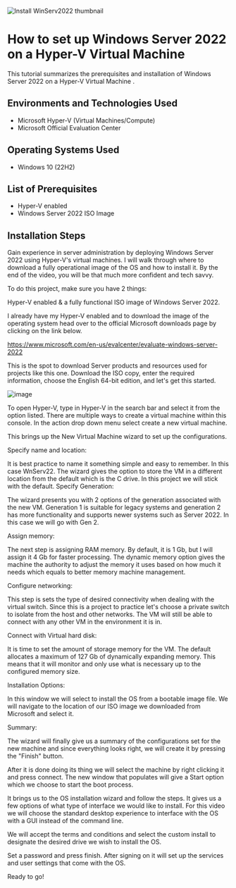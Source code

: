 ![Install WinServ2022 thumbnail](https://github.com/jonathansantacruz3/How-to-set-up-Windows-Server-2022-on-a-Hyper-V-virtual-machine/assets/151465848/82f3328a-5cad-4df8-8b04-9ceb2bb2b563)


<h1>How to set up Windows Server 2022 on a Hyper-V Virtual Machine</h1>
This tutorial summarizes the prerequisites and installation of Windows Server 2022 on a Hyper-V Virtual Machine .<br />


<h2>Environments and Technologies Used</h2>

- Microsoft Hyper-V (Virtual Machines/Compute)
- Microsoft Official Evaluation Center

<h2>Operating Systems Used </h2>

- Windows 10</b> (22H2)

<h2>List of Prerequisites</h2>

- Hyper-V enabled
- Windows Server 2022 ISO Image

<h2>Installation Steps</h2>

Gain experience in server administration by deploying Windows Server 2022 using Hyper-V's virtual machines. I will walk through where to download a fully operational image of the OS and how to install it. By the end of the video, you will be that much more confident and tech savvy.

To do this project, make sure you have 2 things:

Hyper-V enabled & a fully functional ISO image of Windows Server 2022.

I already have my Hyper-V enabled and to download the image of the operating system head over to the official Microsoft downloads page by clicking on the link below.

https://www.microsoft.com/en-us/evalcenter/evaluate-windows-server-2022  

This is the spot to download Server products and resources used for projects like this one. Download the ISO copy, enter the required information, choose the English 64-bit edition, and let's get this started.

![image](https://github.com/jonathansantacruz3/How-to-set-up-Windows-Server-2022-on-a-Hyper-V-virtual-machine/assets/151465848/fbb1eb97-0f34-45b1-ab58-2afcc0888758)


To open Hyper-V, type in Hyper-V in the search bar and select it from the option listed. There are multiple ways to create a virtual machine within this console. In the action drop down menu select create a new virtual machine.

This brings up the New Virtual Machine wizard to set up the configurations.

Specify name and location:

It is best practice to name it something simple and easy to remember. In this case WnServ22. The wizard gives the option to store the VM in a different location from the default which is the C drive. In this project we will stick with the default.
Specify Generation:

The wizard presents you with 2 options of the generation associated with the new VM. Generation 1 is suitable for legacy systems and generation 2 has more functionality and supports newer systems such as Server 2022. In this case we will go with Gen 2.

Assign memory:

The next step is assigning RAM memory. By default, it is 1 Gb, but I will assign it 4 Gb for faster processing. The dynamic memory option gives the machine the authority to adjust the memory it uses based on how much it needs which equals to better memory machine management.

Configure networking:

This step is sets the type of desired connectivity when dealing with the virtual switch. Since this is a project to practice let's choose a private switch to isolate from the host and other networks. The VM will still be able to connect with any other VM in the environment it is in.

Connect with Virtual hard disk:

It is time to set the amount of storage memory for the VM. The default allocates a maximum of 127 Gb of dynamically expanding memory. This means that it will monitor and only use what is necessary up to the configured memory size.

Installation Options:

In this window we will select to install the OS from a bootable image file. We will navigate to the location of our ISO image we downloaded from Microsoft and select it.

Summary:

The wizard will finally give us a summary of the configurations set for the new machine and since everything looks right, we will create it by pressing the "Finish" button.

After it is done doing its thing we will select the machine by right clicking it and press connect. The new window that populates will give a Start option which we choose to start the boot process.

It brings us to the OS installation wizard and follow the steps. It gives us a few options of what type of interface we would like to install. For this video we will choose the standard desktop experience to interface with the OS with a GUI instead of the command line.

We will accept the terms and conditions and select the custom install to designate the desired drive we wish to install the OS.


Set a password and press finish. After signing on it will set up the services and user settings that come with the OS.

Ready to go!

